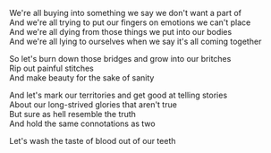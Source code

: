 We're all buying into something we say we don't want a part of  
And we're all trying to put our fingers on emotions we can't place  
And we're all dying from those things we put into our bodies  
And we're all lying to ourselves when we say it's all coming together

So let's burn down those bridges and grow into our britches  
Rip out painful stitches  
And make beauty for the sake of sanity

And let's mark our territories and get good at telling stories  
About our long-strived glories that aren't true  
But sure as hell resemble the truth  
And hold the same connotations as two

Let's wash the taste of blood out of our teeth